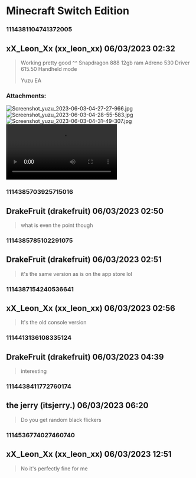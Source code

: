 # Minecraft Switch Edition
### 1114381104741372005
## xX_Leon_Xx (xx_leon_xx) 06/03/2023 02:32 

> Working pretty good ^^
> Snapdragon 888
> 12gb ram
> Adreno 530
> Driver 615.50
> Handheld mode
> 
> Yuzu EA
### Attachments: 
![Screenshot_yuzu_2023-06-03-04-27-27-966.jpg](https://yuzudiscordbackup.s3.us-west-2.amazonaws.com/files-media/1114381104741372005_Screenshot_yuzu_2023-06-03-04-27-27-966.jpg)
![Screenshot_yuzu_2023-06-03-04-28-55-583.jpg](https://yuzudiscordbackup.s3.us-west-2.amazonaws.com/files-media/1114381104741372005_Screenshot_yuzu_2023-06-03-04-28-55-583.jpg)
![Screenshot_yuzu_2023-06-03-04-31-49-307.jpg](https://yuzudiscordbackup.s3.us-west-2.amazonaws.com/files-media/1114381104741372005_Screenshot_yuzu_2023-06-03-04-31-49-307.jpg)
![Screen_Record_2023-06-03-04-31-16.mp4](https://yuzudiscordbackup.s3.us-west-2.amazonaws.com/files-media/1114381104741372005_Screen_Record_2023-06-03-04-31-16.mp4)

### 1114385703925715016
## DrakeFruit (drakefruit) 06/03/2023 02:50 

> what is even the point though

### 1114385785102291075
## DrakeFruit (drakefruit) 06/03/2023 02:51 

> it's the same version as is on the app store lol

### 1114387154240536641
## xX_Leon_Xx (xx_leon_xx) 06/03/2023 02:56 

> It's the old console version

### 1114413136108335124
## DrakeFruit (drakefruit) 06/03/2023 04:39 

> interesting

### 1114438411772760174
## the jerry (itsjerry.) 06/03/2023 06:20 

> Do you get random black flickers

### 1114536774027460740
## xX_Leon_Xx (xx_leon_xx) 06/03/2023 12:51 

> No it's perfectly fine for me

